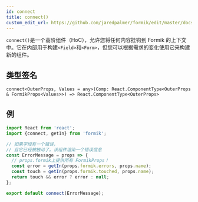 ```yaml
---
id: connect
title: connect()
custom_edit_url: https://github.com/jaredpalmer/formik/edit/master/docs/api/connect.md
---
```


`connect()`是一个高阶组件（HoC），允许您将任何内容挂钩到 Formik 的上下文中。它在内部用于构建`<Field>`和`<Form>`，但您可以根据需求的变化使用它来构建新的组件。

## 类型签名

```tsx
connect<OuterProps, Values = any>(Comp: React.ComponentType<OuterProps & FormikProps<Values>>) => React.ComponentType<OuterProps>
```

## 例

```jsx
import React from 'react';
import {connect, getIn} from 'formik';

// 如果字段有一个错误，
// 且它已经被触动了。该组件渲染一个错误信息
const ErrorMessage = props => {
  // props.formik上提供所有 FormikProps！
  const error = getIn(props.formik.errors, props.name);
  const touch = getIn(props.formik.touched, props.name);
  return touch && error ? error : null;
};

export default connect(ErrorMessage);
```

